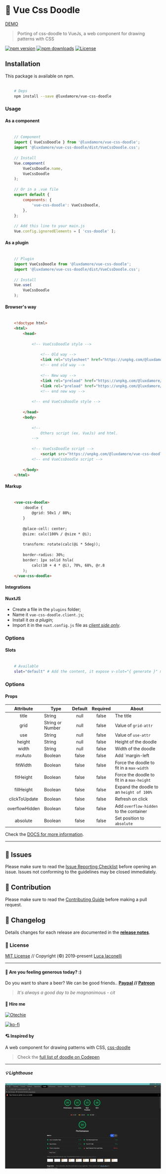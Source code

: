 # 🎉 Vue Css Doodle

[DEMO](https://luxdamore.github.io/vue-css-doodle)

> Porting of css-doodle to VueJs, a web component for drawing patterns with CSS

[![npm version][npm-version-src]][npm-version-href]
[![npm downloads][npm-downloads-src]][npm-downloads-href]
[![License][license-src]][license-href]

## Installation

This package is available on npm.

```bash

    # Deps
    npm install --save @luxdamore/vue-css-doodle

```

### Usage

#### As a component

```js

    // Component
    import { VueCssDoodle } from '@luxdamore/vue-css-doodle';
    import '@luxdamore/vue-css-doodle/dist/VueCssDoodle.css';

    // Install
    Vue.component(
        VueCssDoodle.name,
        VueCssDoodle
    );

    // Or in a .vue file
    export default {
        components: {
            'vue-css-doodle': VueCssDoodle,
        },
    };

    // Add this line to your main.js
    Vue.config.ignoredElements = [ 'css-doodle' ];

```

#### As a plugin

```js

    // Plugin
    import VueCssDoodle from '@luxdamore/vue-css-doodle';
    import '@luxdamore/vue-css-doodle/dist/VueCssDoodle.css';

    // Install
    Vue.use(
        VueCssDoodle
    );

```

#### Browser's way

```html

    <!doctype html>
    <html>
        <head>

            <!-- VueCssDoodle style -->

                <!-- Old way -->
                <link rel="stylesheet" href="https://unpkg.com/@luxdamore/vue-css-doodle@latest/dist/VueCssDoodle.css" />
                <!-- end old way -->

                <!-- New way -->
                <link rel="preload" href="https://unpkg.com/@luxdamore/vue-css-doodle@latest/dist/VueCssDoodle.css" as="style" onload="this.rel='stylesheet'" />
                <link rel="preload" href="https://unpkg.com/@luxdamore/vue-css-doodle@latest/dist/VueCssDoodle.umd.min.js" as="script" />
                <!-- end new way -->

            <!-- end VueCssDoodle style -->

        </head>
        <body>

            <!--
                Others script (ex. VueJs) and html.
            -->

            <!-- VueCssDoodle script -->
                <script src="https://unpkg.com/@luxdamore/vue-css-doodle@latest/dist/VueCssDoodle.umd.min.js"></script>
            <!-- end VueCssDoodle script -->

        </body>
    </html>

```

#### Markup

```html

    <vue-css-doodle>
        :doodle {
            @grid: 50x1 / 80%;
        }

        @place-cell: center;
        @size: calc(100% / @size * @i);

        transform: rotate(calc(@i * 5deg));

        border-radius: 30%;
        border: 1px solid hsla(
            calc(10 + 4 * @i), 70%, 68%, @r.8
        );
    </vue-css-doodle>

```

#### Integrations

#### NuxtJS

- Create a file in the `plugins` folder;
- Name it `vue-css-doodle.client.js`;
- Install it _as a plugin_;
- Import it in the `nuxt.config.js` file as [*client side only*](https://nuxtjs.org/guide/plugins/#client-side-only).

### Options

#### Slots

```bash

    # Available
    slot="default" # Add the content, it expose v-slot="{ generate }" method to refresh the doodle

```

### Options

#### Props

| Attribute | Type | Default | Required | About |
|:--------------------:|--------------------|:-------:|:--------:|-------------------------------------|
| title | String | null | false | The title |
| grid | String or Number | null | false | Value of `grid-attr` |
| use | String | null | false | Value of `use-attr` |
| height | String | null | false | Height of the doodle |
| width | String | null | false | Width of the doodle |
| mxAuto | Boolean | false | false | Add `margin-left|right-auto` to the doodle |
| fitWidth | Boolean | false | false | Force the doodle to fit in a `max-width` |
| fitHeight | Boolean | false | false | Force the doodle to fit in a `max-height` |
| fillHeight | Boolean | false | false | Expand the doodle to an `height of 100%` |
| clickToUpdate | Boolean | false | false | Refresh on click |
| overflowHidden | Boolean | false | false | Add `overflow-hidden` to the container |
| absolute | Boolean | false | false | Set position to `absolute` |

Check the [DOCS for more information](https://css-doodle.com/#usage).
___

[npm-version-src]: https://img.shields.io/npm/v/@luxdamore/vue-css-doodle/latest.svg?style=flat-square
[npm-version-href]: https://npmjs.com/package/@luxdamore/vue-css-doodle

[npm-downloads-src]: https://img.shields.io/npm/dt/@luxdamore/vue-css-doodle.svg?style=flat-square
[npm-downloads-href]: https://npmjs.com/package/@luxdamore/vue-css-doodle

[license-src]: https://img.shields.io/npm/l/@luxdamore/vue-css-doodle.svg?style=flat-square
[license-href]: https://npmjs.com/package/@luxdamore/vue-css-doodle

## 🐞 Issues

Please make sure to read the [Issue Reporting Checklist](/.github/ISSUE_TEMPLATE/bug_report.md) before opening an issue. Issues not conforming to the guidelines may be closed immediately.

## 👥 Contribution

Please make sure to read the [Contributing Guide](/.github/ISSUE_TEMPLATE/feature_request.md) before making a pull request.

## 📖 Changelog

Details changes for each release are documented in the [**release notes**](./CHANGELOG.md).

### 📃 License

[MIT License](./LICENSE) // Copyright (©) 2019-present [Luca Iaconelli](https://lucaiaconelli.it)

___

#### 💸 Are you feeling generous today?  :)

Do you want to share a beer? We can be good friends.. __[Paypal](https://www.paypal.me/luxdamore) // [Patreon](https://www.patreon.com/luxdamore)__

> _It's always a good day to be magnanimous - cit_

#### 💼 Hire me

[![Otechie](https://api.otechie.com/consultancy/luxdamore/badge.svg)](https://otechie.com/luxdamore)

[![ko-fi](https://www.ko-fi.com/img/githubbutton_sm.svg)](https://ko-fi.com/luxdamore)

#### 💘 Inspired by

A web component for drawing patterns with CSS, [css-doodle](https://css-doodle.com)

> Check the [full list of doodle on Codepen](https://codepen.io/collection/XyVkpQ)

___

##### 💡 Lighthouse

![Lighthouse audit score](./lighthouse-audit.jpg)
